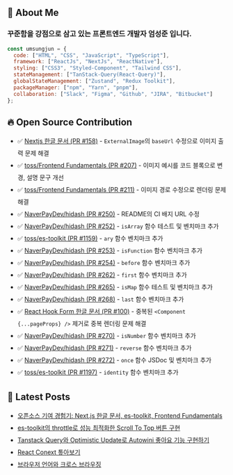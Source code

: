 
## 👋 About Me

### 꾸준함을 강점으로 삼고 있는 프론트엔드 개발자 엄성준 입니다.

```javascript
const umsungjun = {
  code: ["HTML", "CSS", "JavaScript", "TypeScript"],
  framework: ["ReactJs", "NextJs", "ReactNative"],
  styling: ["CSS3", "Styled-Component", "Tailwind CSS"],
  stateManagement: ["TanStack-Query(React-Query)"],
  globalStateManagement: ["Zustand", "Redux Toolkit"],
  packageManager: ["npm", "Yarn", "pnpm"],
  collaboration: ["Slack", "Figma", "Github", "JIRA", "Bitbucket"]
};
```

## 🔥 Open Source Contribution
<ul style="line-height: 2;">
<li>✅ <a href="https://github.com/luciancah/nextjs-ko/pull/158">Nextjs 한글 문서 (PR #158)</a> - <code>ExternalImage</code>의 <code>baseUrl</code> 수정으로 이미지 출력 문제 해결</li>
  <li>✅ <a href="https://github.com/toss/frontend-fundamentals/pull/207">toss/Frontend Fundamentals (PR #207)</a> - 이미지 예시를 코드 블록으로 변경, 설명 문구 개선</li>
  <li>✅ <a href="https://github.com/toss/frontend-fundamentals/pull/211">toss/Frontend Fundamentals (PR #211)</a> - 이미지 경로 수정으로 렌더링 문제 해결</li>
  <li>✅ <a href="https://github.com/NaverPayDev/hidash/pull/250">NaverPayDev/hidash (PR #250)</a> - README의 CI 배지 URL 수정</li>
  <li>✅ <a href="https://github.com/NaverPayDev/hidash/pull/252">NaverPayDev/hidash (PR #252)</a> - <code>isArray</code> 함수 테스트 및 벤치마크 추가</li>
  <li>✅ <a href="https://github.com/toss/es-toolkit/pull/1159">toss/es-toolkit (PR #1159)</a> - <code>ary</code> 함수 벤치마크 추가</li>
  <li>✅ <a href="https://github.com/NaverPayDev/hidash/pull/253">NaverPayDev/hidash (PR #253)</a> - <code>isFunction</code> 함수 벤치마크 추가</li>
  <li>✅ <a href="https://github.com/NaverPayDev/hidash/pull/254">NaverPayDev/hidash (PR #254)</a> - <code>before</code> 함수 벤치마크 추가</li>
  <li>✅ <a href="https://github.com/NaverPayDev/hidash/pull/262">NaverPayDev/hidash (PR #262)</a> - <code>first</code> 함수 벤치마크 추가</li>
  <li>✅ <a href="https://github.com/NaverPayDev/hidash/pull/265">NaverPayDev/hidash (PR #265)</a> - <code>isMap</code> 함수 테스트 및 벤치마크 추가</li>
  <li>✅ <a href="https://github.com/NaverPayDev/hidash/pull/268">NaverPayDev/hidash (PR #268)</a> - <code>last</code> 함수 벤치마크 추가</li>
  <li>✅ <a href="https://github.com/hamsurang/react-ko-form/pull/100">React Hook Form 한글 문서 (PR #100)</a> - 중복된 <code>&lt;Component {...pageProps} /&gt;</code> 제거로 중복 렌더링 문제 해결</li>
  <li>✅ <a href="https://github.com/NaverPayDev/hidash/pull/270">NaverPayDev/hidash (PR #270)</a> - <code>isNumber</code> 함수 벤치마크 추가</li>
  <li>✅ <a href="https://github.com/NaverPayDev/hidash/pull/271">NaverPayDev/hidash (PR #271)</a> - <code>reverse</code> 함수 벤치마크 추가</li>
  <li>✅ <a href="https://github.com/NaverPayDev/hidash/pull/272">NaverPayDev/hidash (PR #272)</a> - <code>once</code> 함수 JSDoc 및 벤치마크 추가</li>
  <li>✅ <a href="https://github.com/toss/es-toolkit/pull/1197">toss/es-toolkit (PR #1197)</a> - <code>identity</code> 함수 벤치마크 추가</li>
</ul>

## 📝 Latest Posts
<ul style='line-height: 2;'><li><a href=https://developer-sungjun.tistory.com/entry/%EC%98%A4%ED%94%88%EC%86%8C%EC%8A%A4-%EA%B8%B0%EC%97%AC-%EA%B2%BD%ED%97%98%EA%B8%B0-Nextjs-%ED%95%9C%EA%B8%80-%EB%AC%B8%EC%84%9C-es-toolkit-Frontend-Fundamentals>오픈소스 기여 경험기: Next.js 한글 문서, es-toolkit, Frontend Fundamentals</a></li><li><a href=https://developer-sungjun.tistory.com/entry/es-toolkit%EC%9D%98-throttle%EB%A1%9C-%EC%84%B1%EB%8A%A5-%EC%B5%9C%EC%A0%81%ED%99%94%ED%95%9C-Scroll-To-Top-%EB%B2%84%ED%8A%BC-%EA%B5%AC%ED%98%84>es-toolkit의 throttle로 성능 최적화한 Scroll To Top 버튼 구현</a></li><li><a href=https://developer-sungjun.tistory.com/entry/Tanstack-Query%EC%99%80-Optimistic-Update%EB%A1%9C-Autowini-%EC%A2%8B%EC%95%84%EC%9A%94-%EA%B8%B0%EB%8A%A5-%EA%B5%AC%ED%98%84%ED%95%98%EA%B8%B0>Tanstack Query와 Optimistic Update로 Autowini 좋아요 기능 구현하기</a></li><li><a href=https://developer-sungjun.tistory.com/entry/React-Conext-%ED%86%BA%EC%95%84%EB%B3%B4%EA%B8%B0>React Conext  톺아보기</a></li><li><a href=https://developer-sungjun.tistory.com/entry/%EB%B8%8C%EB%9D%BC%EC%9A%B0%EC%A0%80-%EC%96%B8%EC%96%B4%EC%99%80-%ED%81%AC%EB%A1%9C%EC%8A%A4-%EB%B8%8C%EB%9D%BC%EC%9A%B0%EC%A7%95>브라우저 언어와 크로스 브라우징</a></li></ul>